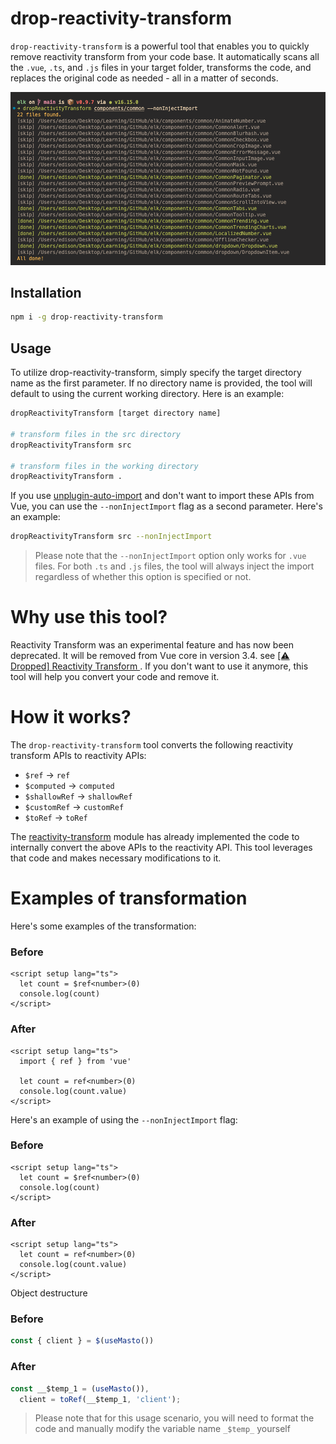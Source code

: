# drop-reactivity-transform 

`drop-reactivity-transform` is a powerful tool that enables you to quickly remove reactivity transform from your code base. It automatically scans all the `.vue`, `.ts`, and `.js` files in your target folder, transforms the code, and replaces the original code as needed - all in a matter of seconds.

![screenshot](screenshot.png)

## Installation
```bash
npm i -g drop-reactivity-transform
```
## Usage

To utilize drop-reactivity-transform, simply specify the target directory name as the first parameter. If no directory name is provided, the tool will default to using the current working directory. Here is an example:
```bash
dropReactivityTransform [target directory name]

# transform files in the src directory
dropReactivityTransform src

# transform files in the working directory
dropReactivityTransform . 

```
If you use [unplugin-auto-import](https://github.com/antfu/unplugin-auto-import) and don't want to import these APIs from Vue, you can use the `--nonInjectImport` flag as a second parameter. Here's an example:
```bash
dropReactivityTransform src --nonInjectImport
```
> Please note that the `--nonInjectImport` option only works for `.vue` files. For both `.ts` and `.js` files, the tool will always inject the import regardless of whether this option is specified or not.

# Why use this tool?
Reactivity Transform was an experimental feature and has now been deprecated. It will be removed from Vue core in version 3.4. see [[⚠️ Dropped] Reactivity Transform
](https://github.com/vuejs/rfcs/discussions/369). If you don't want to use it anymore, this tool will help you convert your code and remove it.


# How it works?
The `drop-reactivity-transform` tool converts the following reactivity transform APIs to reactivity APIs:
- `$ref` -> `ref`
- `$computed` -> `computed`
- `$shallowRef` -> `shallowRef`
- `$customRef` -> `customRef`
- `$toRef` -> `toRef`

The [reactivity-transform](https://github.com/vuejs/core/tree/main/packages/reactivity-transform) module has already implemented the code to internally convert the above APIs to the reactivity API. This tool leverages that code and makes necessary modifications to it.

# Examples of transformation
Here's some examples of the transformation:

### Before
```vue
<script setup lang="ts">
  let count = $ref<number>(0)
  console.log(count)
</script>
```
### After
```vue
<script setup lang="ts">
  import { ref } from 'vue'

  let count = ref<number>(0)
  console.log(count.value)
</script>
```

Here's an example of using the `--nonInjectImport` flag:
### Before
```vue
<script setup lang="ts">
  let count = $ref<number>(0)
  console.log(count)
</script>
```
### After
```vue
<script setup lang="ts">
  let count = ref<number>(0)
  console.log(count.value)
</script>
```

Object destructure
### Before
```ts
const { client } = $(useMasto())
```
### After
```ts
const __$temp_1 = (useMasto()),
  client = toRef(__$temp_1, 'client');
```
> Please note that for this usage scenario, you will need to format the code and manually modify the variable name `_$temp_` yourself